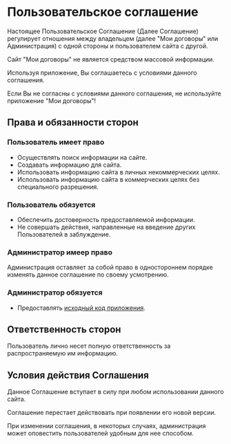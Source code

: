 # Пользовательское соглашение

Настоящее Пользовательское Соглашение (Далее Соглашение) регулирует
отношения между владельцем (далее "Мои договоры" или Администрация) с
одной стороны и пользователем сайта с другой.

Сайт "Мои договоры" не является средством массовой информации.

Используя приложение, Вы соглашаетесь с условиями данного соглашения.

Если Вы не согласны с условиями данного соглашения, не используйте
приложение "Мои договоры"!

## Права и обязанности сторон

### Пользователь имеет право
- Осуществлять поиск информации на сайте.
- Создавать информацию для сайта.
- Использовать информацию сайта в личных некоммерческих целях.
- Использовать информацию сайта в коммерческих целях без специального разрешения.

### Пользователь обязуется
- Обеспечить достоверность предоставляемой информации.
- Не совершать действия, направленные на введение других Пользователей в заблуждение.

### Администратор имеер право
Администрация оставляет за собой право в одностороннем порядке изменять
      данное соглашение по своему усмотрению.

### Администратор обязуется
- Предоставлять [исходный код приложения](https://github.com/gotois/archive).

## Ответственность сторон
Пользователь лично несет полную ответственность за распространяемую им информацию.

## Условия действия Соглашения
Данное Соглашение вступает в силу при любом использовании данного сайта.

Соглашение перестает действовать при появлении его новой версии.

При изменении соглашения, в некоторых случаях, администрация может
      оповестить пользователей удобным для нее способом.

